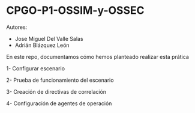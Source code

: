 # CPGO-P1-OSSIM-y-OSSEC

Autores:

- Jose Miguel Del Valle Salas
- Adrián Blázquez León

En este repo, documentamos cómo hemos planteado realizar esta prática

1- Configurar escenario

2- Prueba de funcionamiento del escenario

3- Creación de directivas de correlación

4- Configuración de agentes de operación



